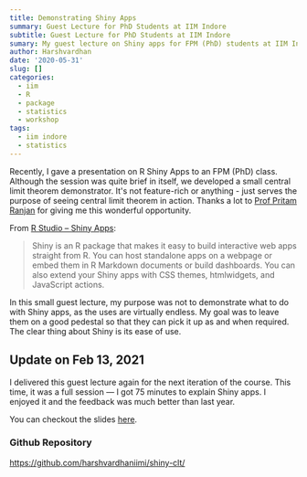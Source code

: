```yaml
---
title: Demonstrating Shiny Apps
summary: Guest Lecture for PhD Students at IIM Indore
subtitle: Guest Lecture for PhD Students at IIM Indore
sumary: My guest lecture on Shiny apps for FPM (PhD) students at IIM Indore
author: Harshvardhan
date: '2020-05-31'
slug: []
categories:
  - iim
  - R
  - package
  - statistics
  - workshop
tags:
  - iim indore
  - statistics
---
```


Recently, I gave a presentation on R Shiny Apps to an FPM (PhD) class. Although the session was quite brief in itself, we developed a small central limit theorem demonstrator. It's not feature-rich or anything - just serves the purpose of seeing central limit theorem in action. Thanks a lot to [Prof Pritam Ranjan](https://sites.google.com/site/drpritamranjan/) for giving me this wonderful opportunity.

From [R Studio – Shiny Apps](https://shiny.rstudio.com):

> Shiny is an R package that makes it easy to build interactive web apps straight from R. You can host standalone apps on a webpage or embed them in R Markdown documents or build dashboards. You can also extend your Shiny apps with CSS themes, htmlwidgets, and JavaScript actions.

In this small guest lecture, my purpose was not to demonstrate what to do with Shiny apps, as the uses are virtually endless. My goal was to leave them on a good pedestal so that they can pick it up as and when required. The clear thing about Shiny is its ease of use.

## Update on Feb 13, 2021

I delivered this guest lecture again for the next iteration of the course. This time, it was a full session — I got 75 minutes to explain Shiny apps. I enjoyed it and the feedback was much better than last year.

You can checkout the slides [here](/docs/shiny_slides.pdf).

### Github Repository 

https://github.com/harshvardhaniimi/shiny-clt/ 

